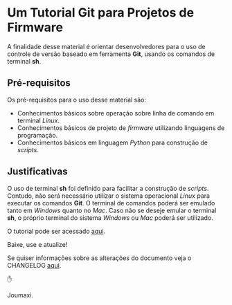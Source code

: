 # Um Tutorial Git para Projetos de Firmware
A finalidade desse material é orientar desenvolvedores para o uso de controle de versão baseado em ferramenta **Git**, usando os comandos de terminal **sh**.

## Pré-requisitos
Os pré-requisitos para o uso desse material são:

* Conhecimentos básicos sobre operação sobre linha de comando em terminal *Linux*.
* Conhecimentos básicos de projeto de *firmware* utilizando linguagens de programação.
* Conhecimentos básicos em linguagem *Python* para construção de *scripts*.

## Justificativas
O uso de terminal **sh** foi definido para facilitar a construção de *scripts*. Contudo, não será necessário utilizar o sistema operacional *Linux* para executar os comandos **Git**. 
O terminal de comandos poderá ser emulado tanto em *Windows* quanto no *Mac*. Caso não se deseje emular o terminal **sh**, o próprio terminal do sistema *Windows* ou *Mac* poderá ser utilizado.

O tutorial pode ser acessado [aqui](doc/main.md).

Baixe, use e atualize!

Se quiser informações sobre as alterações do documento veja o CHANGELOG [aqui](./CHANGELOG.md).

:hand:

Joumaxi.


